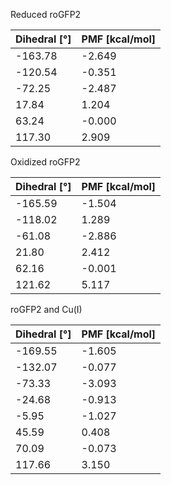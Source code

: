Reduced roGFP2

| Dihedral [°] | PMF [kcal/mol] |
|-----------|-----------|
| -163.78 | -2.649 |
| -120.54 | -0.351 |
| -72.25 | -2.487 |
| 17.84 | 1.204 |
| 63.24 | -0.000 |
| 117.30 | 2.909 |

Oxidized roGFP2

| Dihedral [°] | PMF [kcal/mol] |
|-----------|-----------|
| -165.59 | -1.504 |
| -118.02 | 1.289 |
| -61.08 | -2.886 |
| 21.80 | 2.412 |
| 62.16 | -0.001 |
| 121.62 | 5.117 |

roGFP2 and Cu(I)

| Dihedral [°] | PMF [kcal/mol] |
|-----------|-----------|
| -169.55 | -1.605 |
| -132.07 | -0.077 |
| -73.33 | -3.093 |
| -24.68 | -0.913 |
| -5.95 | -1.027 |
| 45.59 | 0.408 |
| 70.09 | -0.073 |
| 117.66 | 3.150 |

